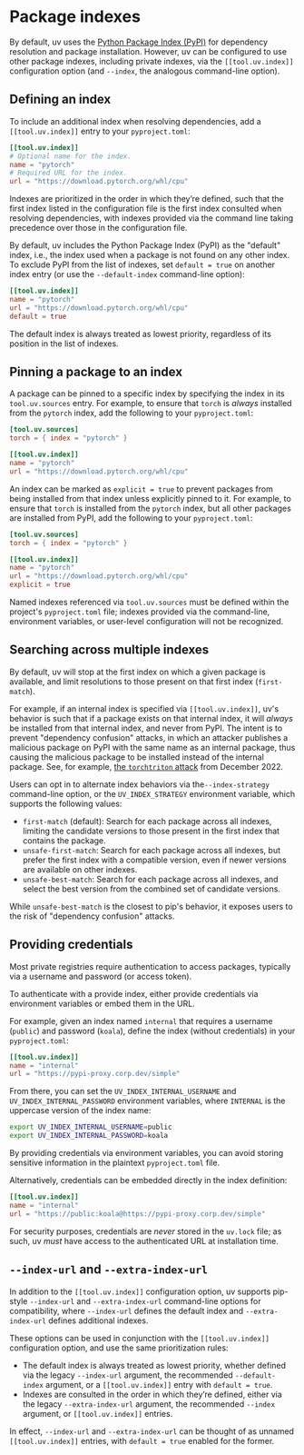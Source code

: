 # Package indexes

By default, uv uses the [Python Package Index (PyPI)](https://pypi.org) for dependency resolution
and package installation. However, uv can be configured to use other package indexes, including
private indexes, via the `[[tool.uv.index]]` configuration option (and `--index`, the analogous
command-line option).

## Defining an index

To include an additional index when resolving dependencies, add a `[[tool.uv.index]]` entry to your
`pyproject.toml`:

```toml
[[tool.uv.index]]
# Optional name for the index.
name = "pytorch"
# Required URL for the index.
url = "https://download.pytorch.org/whl/cpu"
```

Indexes are prioritized in the order in which they’re defined, such that the first index listed in
the configuration file is the first index consulted when resolving dependencies, with indexes
provided via the command line taking precedence over those in the configuration file.

By default, uv includes the Python Package Index (PyPI) as the "default" index, i.e., the index used
when a package is not found on any other index. To exclude PyPI from the list of indexes, set
`default = true` on another index entry (or use the `--default-index` command-line option):

```toml
[[tool.uv.index]]
name = "pytorch"
url = "https://download.pytorch.org/whl/cpu"
default = true
```

The default index is always treated as lowest priority, regardless of its position in the list of
indexes.

## Pinning a package to an index

A package can be pinned to a specific index by specifying the index in its `tool.uv.sources` entry.
For example, to ensure that `torch` is _always_ installed from the `pytorch` index, add the
following to your `pyproject.toml`:

```toml
[tool.uv.sources]
torch = { index = "pytorch" }

[[tool.uv.index]]
name = "pytorch"
url = "https://download.pytorch.org/whl/cpu"
```

An index can be marked as `explicit = true` to prevent packages from being installed from that index
unless explicitly pinned to it. For example, to ensure that `torch` is installed from the `pytorch`
index, but all other packages are installed from PyPI, add the following to your `pyproject.toml`:

```toml
[tool.uv.sources]
torch = { index = "pytorch" }

[[tool.uv.index]]
name = "pytorch"
url = "https://download.pytorch.org/whl/cpu"
explicit = true
```

Named indexes referenced via `tool.uv.sources` must be defined within the project's `pyproject.toml`
file; indexes provided via the command-line, environment variables, or user-level configuration will
not be recognized.

## Searching across multiple indexes

By default, uv will stop at the first index on which a given package is available, and limit
resolutions to those present on that first index (`first-match`).

For example, if an internal index is specified via `[[tool.uv.index]]`, uv's behavior is such that
if a package exists on that internal index, it will _always_ be installed from that internal index,
and never from PyPI. The intent is to prevent "dependency confusion" attacks, in which an attacker
publishes a malicious package on PyPI with the same name as an internal package, thus causing the
malicious package to be installed instead of the internal package. See, for example,
[the `torchtriton` attack](https://pytorch.org/blog/compromised-nightly-dependency/) from
December 2022.

Users can opt in to alternate index behaviors via the`--index-strategy` command-line option, or the
`UV_INDEX_STRATEGY` environment variable, which supports the following values:

- `first-match` (default): Search for each package across all indexes, limiting the candidate
  versions to those present in the first index that contains the package.
- `unsafe-first-match`: Search for each package across all indexes, but prefer the first index with
  a compatible version, even if newer versions are available on other indexes.
- `unsafe-best-match`: Search for each package across all indexes, and select the best version from
  the combined set of candidate versions.

While `unsafe-best-match` is the closest to pip's behavior, it exposes users to the risk of
"dependency confusion" attacks.

## Providing credentials

Most private registries require authentication to access packages, typically via a username and
password (or access token).

To authenticate with a provide index, either provide credentials via environment variables or embed
them in the URL.

For example, given an index named `internal` that requires a username (`public`) and password
(`koala`), define the index (without credentials) in your `pyproject.toml`:

```toml
[[tool.uv.index]]
name = "internal"
url = "https://pypi-proxy.corp.dev/simple"
```

From there, you can set the `UV_INDEX_INTERNAL_USERNAME` and `UV_INDEX_INTERNAL_PASSWORD`
environment variables, where `INTERNAL` is the uppercase version of the index name:

```sh
export UV_INDEX_INTERNAL_USERNAME=public
export UV_INDEX_INTERNAL_PASSWORD=koala
```

By providing credentials via environment variables, you can avoid storing sensitive information in
the plaintext `pyproject.toml` file.

Alternatively, credentials can be embedded directly in the index definition:

```toml
[[tool.uv.index]]
name = "internal"
url = "https://public:koala@https://pypi-proxy.corp.dev/simple"
```

For security purposes, credentials are _never_ stored in the `uv.lock` file; as such, uv _must_ have
access to the authenticated URL at installation time.

## `--index-url` and `--extra-index-url`

In addition to the `[[tool.uv.index]]` configuration option, uv supports pip-style `--index-url` and
`--extra-index-url` command-line options for compatibility, where `--index-url` defines the default
index and `--extra-index-url` defines additional indexes.

These options can be used in conjunction with the `[[tool.uv.index]]` configuration option, and use
the same prioritization rules:

- The default index is always treated as lowest priority, whether defined via the legacy
  `--index-url` argument, the recommended `--default-index` argument, or a `[[tool.uv.index]]` entry
  with `default = true`.
- Indexes are consulted in the order in which they’re defined, either via the legacy
  `--extra-index-url` argument, the recommended `--index` argument, or `[[tool.uv.index]]` entries.

In effect, `--index-url` and `--extra-index-url` can be thought of as unnamed `[[tool.uv.index]]`
entries, with `default = true` enabled for the former.
